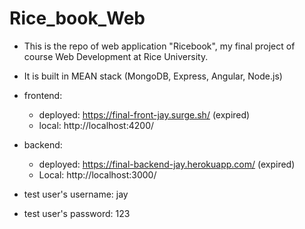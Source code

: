 # Rice_book_Web



- This is the repo of web application "Ricebook", my final project of course Web Development at Rice University. 
- It is built in MEAN stack (MongoDB, Express, Angular, Node.js)

- frontend: 
  - deployed: https://final-front-jay.surge.sh/ (expired)
  - local: http://localhost:4200/
- backend: 
  - deployed: https://final-backend-jay.herokuapp.com/ (expired)
  - Local: http://localhost:3000/
- test user's username: jay
- test user's password: 123
